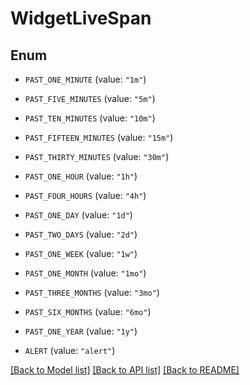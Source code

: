 # WidgetLiveSpan

## Enum


* `PAST_ONE_MINUTE` (value: `"1m"`)

* `PAST_FIVE_MINUTES` (value: `"5m"`)

* `PAST_TEN_MINUTES` (value: `"10m"`)

* `PAST_FIFTEEN_MINUTES` (value: `"15m"`)

* `PAST_THIRTY_MINUTES` (value: `"30m"`)

* `PAST_ONE_HOUR` (value: `"1h"`)

* `PAST_FOUR_HOURS` (value: `"4h"`)

* `PAST_ONE_DAY` (value: `"1d"`)

* `PAST_TWO_DAYS` (value: `"2d"`)

* `PAST_ONE_WEEK` (value: `"1w"`)

* `PAST_ONE_MONTH` (value: `"1mo"`)

* `PAST_THREE_MONTHS` (value: `"3mo"`)

* `PAST_SIX_MONTHS` (value: `"6mo"`)

* `PAST_ONE_YEAR` (value: `"1y"`)

* `ALERT` (value: `"alert"`)


[[Back to Model list]](../README.md#documentation-for-models) [[Back to API list]](../README.md#documentation-for-api-endpoints) [[Back to README]](../README.md)


